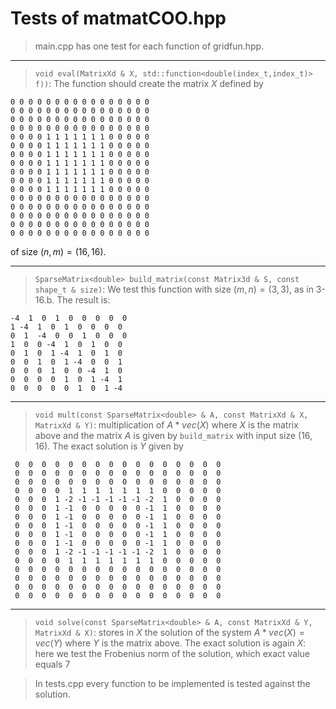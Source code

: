 # Tests of matmatCOO.hpp

> main.cpp has one test for each function of gridfun.hpp.

***
> `void eval(MatrixXd & X, std::function<double(index_t,index_t)> f))`: The function should create the matrix $X$ defined by
```
0 0 0 0 0 0 0 0 0 0 0 0 0 0 0 0
0 0 0 0 0 0 0 0 0 0 0 0 0 0 0 0
0 0 0 0 0 0 0 0 0 0 0 0 0 0 0 0
0 0 0 0 0 0 0 0 0 0 0 0 0 0 0 0
0 0 0 0 1 1 1 1 1 1 1 0 0 0 0 0
0 0 0 0 1 1 1 1 1 1 1 0 0 0 0 0
0 0 0 0 1 1 1 1 1 1 1 0 0 0 0 0
0 0 0 0 1 1 1 1 1 1 1 0 0 0 0 0
0 0 0 0 1 1 1 1 1 1 1 0 0 0 0 0
0 0 0 0 1 1 1 1 1 1 1 0 0 0 0 0
0 0 0 0 1 1 1 1 1 1 1 0 0 0 0 0
0 0 0 0 0 0 0 0 0 0 0 0 0 0 0 0
0 0 0 0 0 0 0 0 0 0 0 0 0 0 0 0
0 0 0 0 0 0 0 0 0 0 0 0 0 0 0 0
0 0 0 0 0 0 0 0 0 0 0 0 0 0 0 0
0 0 0 0 0 0 0 0 0 0 0 0 0 0 0 0
```
of size $(n,m) = (16,16)$.
***
> `SparseMatrix<double> build_matrix(const Matrix3d & S, const shape_t & size)`: We test this function with size $(m,n) = (3,3)$, as in 3-16.b. The result is:

```
-4  1  0  1  0  0  0  0  0 
1 -4  1  0  1  0  0  0  0 
0  1  -4  0  0  1  0  0  0 
1  0  0 -4  1  0  1  0  0 
0  1  0  1 -4  1  0  1  0 
0  0  1  0  1 -4  0  0  1 
0  0  0  1  0  0 -4  1  0  
0  0  0  0  1  0  1 -4  1 
0  0  0  0  0  1  0  1 -4
```
***

> `void mult(const SparseMatrix<double> & A,
const MatrixXd & X, MatrixXd & Y)`: multiplication of $A*vec(X)$ where $X$ is the matrix above and the matrix $A$ is given by
`build_matrix` with input size $(16,16)$. The exact solution is $Y$ given by 
```
 0  0  0  0  0  0  0  0  0  0  0  0  0  0  0  0
 0  0  0  0  0  0  0  0  0  0  0  0  0  0  0  0
 0  0  0  0  0  0  0  0  0  0  0  0  0  0  0  0
 0  0  0  0  1  1  1  1  1  1  1  0  0  0  0  0
 0  0  0  1 -2 -1 -1 -1 -1 -1 -2  1  0  0  0  0
 0  0  0  1 -1  0  0  0  0  0 -1  1  0  0  0  0
 0  0  0  1 -1  0  0  0  0  0 -1  1  0  0  0  0
 0  0  0  1 -1  0  0  0  0  0 -1  1  0  0  0  0
 0  0  0  1 -1  0  0  0  0  0 -1  1  0  0  0  0
 0  0  0  1 -1  0  0  0  0  0 -1  1  0  0  0  0
 0  0  0  1 -2 -1 -1 -1 -1 -1 -2  1  0  0  0  0
 0  0  0  0  1  1  1  1  1  1  1  0  0  0  0  0
 0  0  0  0  0  0  0  0  0  0  0  0  0  0  0  0
 0  0  0  0  0  0  0  0  0  0  0  0  0  0  0  0
 0  0  0  0  0  0  0  0  0  0  0  0  0  0  0  0
 0  0  0  0  0  0  0  0  0  0  0  0  0  0  0  0
 ```
 
 ***
 
 > `void solve(const SparseMatrix<double> & A,
const MatrixXd & Y, MatrixXd & X)`: stores in $X$ the solution of the system $A*vec(X) = vec(Y)$ where $Y$ is the matrix above. The exact solution is again $X$: here we test the Frobenius norm of the solution, which exact value equals $7$

> In tests.cpp every function to be implemented is tested against the solution.